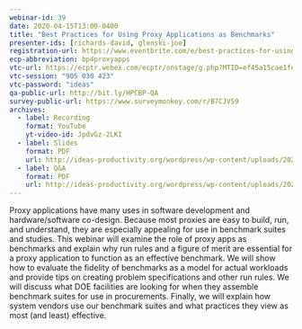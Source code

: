 ```yaml
---
webinar-id: 39
date: 2020-04-15T13:00-0400
title: "Best Practices for Using Proxy Applications as Benchmarks"
presenter-ids: [richards-david, glenski-joe]
registration-url: https://www.eventbrite.com/e/best-practices-for-using-proxy-applications-as-benchmarks-tickets-99267956129
ecp-abbreviation: bp4proxyapps
vtc-url: https://ecptr.webex.com/ecptr/onstage/g.php?MTID=ef45a15cae1fedbf5da996bde90d3d9d0
vtc-session: "905 030 423"
vtc-password: "ideas"
qa-public-url: http://bit.ly/HPCBP-QA
survey-public-url: https://www.surveymonkey.com/r/B7CJV59
archives:
  - label: Recording
    format: YouTube
    yt-video-id: JpdvGz-2LKI
  - label: Slides
    format: PDF
    url: http://ideas-productivity.org/wordpress/wp-content/uploads/2020/04/webinar039-bpproxyapps.pdf
  - label: Q&A
    format: PDF
    url: http://ideas-productivity.org/wordpress/wp-content/uploads/2020/04/webinar039-bpproxyapps-qa.pdf
---
```

Proxy applications have many uses in software development and hardware/software co-design. Because most proxies are easy to build, run, and understand, they are especially appealing for use in benchmark suites and studies. This webinar will examine the role of proxy apps as benchmarks and explain why run rules and a figure of merit are essential for a proxy application to function as an effective benchmark. We will show how to evaluate the fidelity of benchmarks as a model for actual workloads and provide tips on creating problem specifications and other run rules. We will discuss what DOE facilities are looking for when they assemble benchmark suites for use in procurements. Finally, we will explain how system vendors use our benchmark suites and what practices they view as most (and least) effective.
